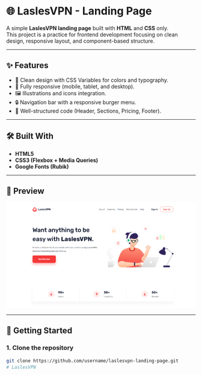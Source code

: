 # 🌐 LaslesVPN - Landing Page

A simple **LaslesVPN landing page** built with **HTML** and **CSS** only.  
This project is a practice for frontend development focusing on clean design, responsive layout, and component-based structure.

---

## ✨ Features
- 🎨 Clean design with CSS Variables for colors and typography.
- 📱 Fully responsive (mobile, tablet, and desktop).
- 🖼️ Illustrations and icons integration.
- 🔒 Navigation bar with a responsive burger menu.
- 🎯 Well-structured code (Header, Sections, Pricing, Footer).

---

## 🛠️ Built With
- **HTML5**
- **CSS3 (Flexbox + Media Queries)**
- **Google Fonts (Rubik)**

---

## 📸 Preview
![LaslesVPN Screenshot](./screenshot.png)

---

## 🚀 Getting Started

### 1. Clone the repository
```bash
git clone https://github.com/username/laslesvpn-landing-page.git
#   L a s l e s V P N 
 
 